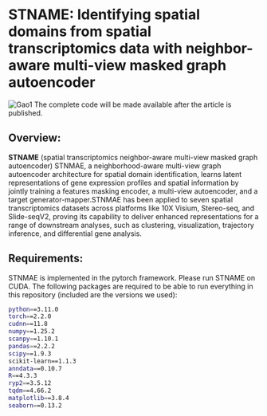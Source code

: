 # STNAME: Identifying spatial domains from spatial transcriptomics data with neighbor-aware multi-view masked graph autoencoder

![Gao1](https://github.com/user-attachments/assets/e0d5c6fc-d223-47b2-9dd1-02231df87f85)
The complete code will be made available after the article is published.
## Overview:

__STNAME__ (spatial transcriptomics neighbor-aware multi-view masked graph autoencoder) STNMAE, a neighborhood-aware multi-view graph autoencoder architecture for spatial domain identification, learns latent representations of gene expression profiles and spatial information by jointly training a features masking encoder, a multi-view autoencoder, and a target generator-mapper.STNMAE has been applied to seven spatial transcriptomics datasets across platforms like 10X Visium, Stereo-seq, and Slide-seqV2, proving its capability to deliver enhanced representations for a range of downstream analyses, such as clustering, visualization, trajectory inference, and differential gene analysis.

## Requirements:
 
STNMAE is implemented in the pytorch framework. Please run STNAME on CUDA. The following packages are required to be able to run everything in this repository (included are the versions we used):

```bash
python==3.11.0
torch==2.2.0
cudnn==11.8
numpy==1.25.2
scanpy==1.10.1
pandas==2.2.2
scipy==1.9.3
scikit-learn==1.1.3
anndata==0.10.7
R==4.3.3
ryp2==3.5.12
tqdm==4.66.2
matplotlib==3.8.4
seaborn==0.13.2
```
